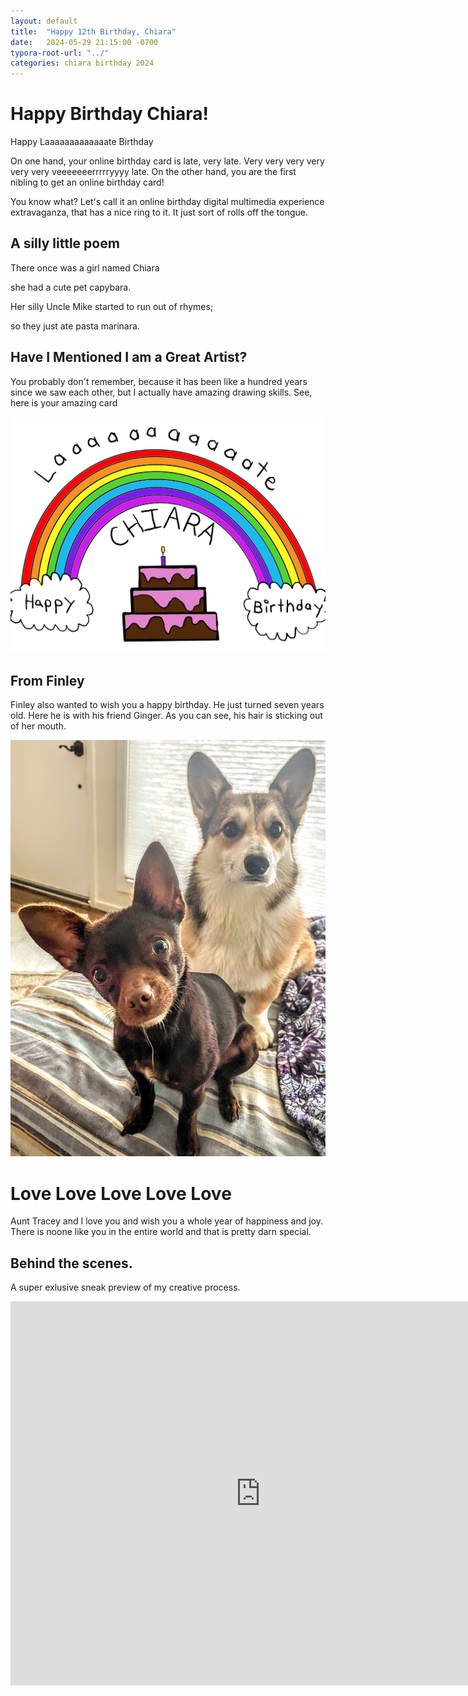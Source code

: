 ```yaml
---
layout: default
title:  "Happy 12th Birthday, Chiara"
date:   2024-05-29 21:15:00 -0700
typora-root-url: "../"
categories: chiara birthday 2024
---
```

# Happy Birthday Chiara!

Happy Laaaaaaaaaaaaate Birthday

On one hand, your online birthday card is late, very late.  Very very very very very very veeeeeeerrrrryyyy late.  On the other hand, you are the first nibling to get an online birthday card!

You know what?  Let's call it an online birthday digital multimedia experience extravaganza, that has a nice ring to it.  It just sort of rolls off the tongue.
## A silly little poem

There once was a girl named Chiara

she had a cute pet capybara.

Her silly Uncle Mike started to run out of rhymes;

so they just ate pasta marinara.

## Have I Mentioned I am a Great Artist?

You probably don't remember, because it has been like a hundred years since we saw each other, but I actually have amazing drawing skills.  See, here is your amazing card

![](/../../../assets/2024-05-30-chiara-2024/card.png)



## From Finley

Finley also wanted to wish you a happy birthday.  He just turned seven years old.  Here he is with his friend Ginger.  As you can see, his hair is sticking out of her mouth.

![](/../../../assets/2024-05-30-chiara-2024/finley_and_ginger.jpeg)



# Love Love Love Love Love

Aunt Tracey and I love you and wish you a whole year of happiness and joy.  There is noone like you in the entire world and that is pretty darn special.

## Behind the scenes.

A super exlusive sneak preview of my creative process.

<iframe width="800" height="615" src="https://www.youtube.com/embed/pVlKhBG5gFA?si=Vd5lyXsVRbQiukIg" title="YouTube video player" frameborder="0" allow="accelerometer; autoplay; clipboard-write; encrypted-media; gyroscope; picture-in-picture; web-share" referrerpolicy="strict-origin-when-cross-origin" allowfullscreen></iframe>
